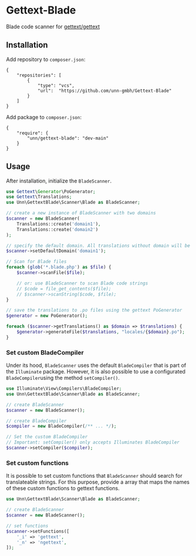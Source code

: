 # Gettext-Blade
Blade code scanner for [gettext/gettext](https://github.com/php-gettext/Gettext)

## Installation

Add repository to `composer.json`:
```
{
    "repositories": [
        {
            "type": "vcs",
            "url":  "https://github.com/unn-gmbh/Gettext-Blade"
        }
    ]
}
```

Add package to `composer.json`:
```
{
    "require": {
        "unn/gettext-blade": "dev-main"
    }
}
```

## Usage

After installation, initialize the `BladeScanner`.

```php
use Gettext\Generator\PoGenerator;
use Gettext\Translations;
use Unn\GettextBlade\Scanner\Blade as BladeScanner;

// create a new instance of BladeScanner with two domains
$scanner = new BladeScanner(
    Translations::create('domain1'),
    Translations::create('domain2')
);

// specify the default domain. All translations without domain will be mapped to 'domain1'
$scanner->setDefaultDomain('domain1');

// Scan for Blade files
foreach (glob('*.blade.php') as $file) {
    $scanner->scanFile($file);

    // or: use BladeScanner to scan Blade code strings
    // $code = file_get_contents($file);
    // $scanner->scanString($code, $file);
}

// save the translations to .po files using the gettext PoGenerator
$generator = new PoGenerator();

foreach ($scanner->getTranslations() as $domain => $translations) {
    $generator->generateFile($translations, "locales/{$domain}.po");
}
```

### Set custom BladeCompiler
Under its hood, `BladeScanner` uses the default `BladeCompiler` that is part of the `Illuminate` package. However, it is also possible to use a configurated `BladeCompiler`using the method `setCompiler()`.

```php
use Illuminate\View\Compilers\BladeCompiler;
use Unn\GettextBlade\Scanner\Blade as BladeScanner;

// create BladeScanner
$scanner = new BladeScanner();

// create BladeCompiler
$compiler = new BladeCompiler(/** ... */);

// Set the custom BladeCompiler
// Important: setCompiler() only accepts Illuminates BladeCompiler
$scanner->setCompiler($compiler);
```

### Set custom functions
It is possible to set custom functions that `BladeScanner` should search for translateable strings. For this purpose, provide a array that maps the names of these custom functions to gettext functions.

```php
use Unn\GettextBlade\Scanner\Blade as BladeScanner;

// create BladeScanner
$scanner = new BladeScanner();

// set functions
$scanner->setFunctions([
    '_i' => 'gettext',
    '_n' => 'ngettext',
]);
```